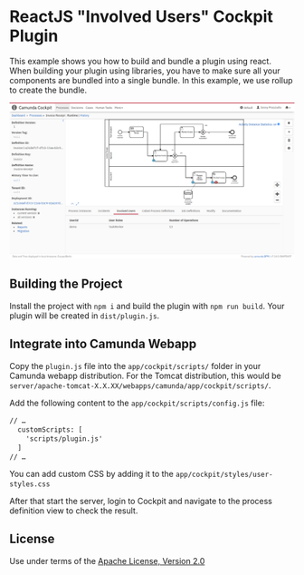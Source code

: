 ReactJS "Involved Users" Cockpit Plugin
=======================================

This example shows you how to build and bundle a plugin using react. When building your plugin using libraries, you have to make sure all your components are bundled into a single bundle. In this example, we use rollup to create the bundle.


![Screenshot](screenshot.png)


Building the Project
--------------------

Install the project with `npm i` and build the plugin with `npm run build`. Your plugin will be created in `dist/plugin.js`.

Integrate into Camunda Webapp
-----------------------------

Copy the `plugin.js` file into the `app/cockpit/scripts/` folder in your Camunda webapp distribution.
For the Tomcat distribution, this would be `server/apache-tomcat-X.X.XX/webapps/camunda/app/cockpit/scripts/`.

Add the following content to the `app/cockpit/scripts/config.js` file:

```
// …
  customScripts: [
    'scripts/plugin.js'
  ]
// …
```

You can add custom CSS by adding it to the `app/cockpit/styles/user-styles.css`

After that start the server, login to Cockpit and navigate to the process definition view to check the result.

License
-------

Use under terms of the [Apache License, Version 2.0](http://www.apache.org/licenses/LICENSE-2.0)

